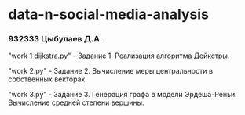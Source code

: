 # data-n-social-media-analysis
### 932333 Цыбулаев Д.А.

"work 1 dijkstra.py" - Задание 1. Реализация алгоритма Дейкстры.

"work 2.py" - Задание 2. Вычисление меры центральности в собственных векторах.

"work 3.py" - Задание 3. Генерация графа в модели Эрдёша-Реньи. Вычисление средней степени вершины.
